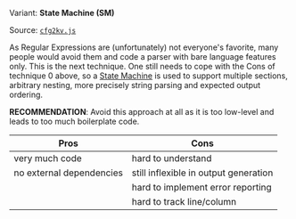 
Variant: **State Machine (SM)**

Source: [`cfg2kv.js`](cfg2kv.js)

As Regular Expressions are (unfortunately) not everyone's favorite,
many people would avoid them and code a parser with bare language
features only. This is the next technique. One still needs to cope
with the Cons of technique 0 above, so a [State Machine](http://en.wikipedia.org/wiki/Finite-state_machine) is used to
support multiple sections, arbitrary nesting, more precisely string
parsing and expected output ordering.

**RECOMMENDATION**: Avoid this approach at all as it is too low-level
and leads to too much boilerplate code.

  Pros                       | Cons
  ---------------------------|-----------------------------------
  very much code             | hard to understand
  no external dependencies   | still inflexible in output generation
                             | hard to implement error reporting
                             | hard to track line/column

